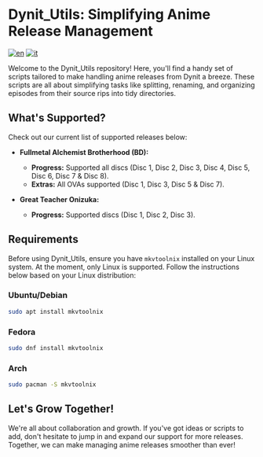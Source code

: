 # Dynit_Utils: Simplifying Anime Release Management

[![en](https://img.shields.io/badge/lang-en-red.svg)](https://github.com/GalacticSage/dynit_utils/blob/main/README.md)
[![it](https://img.shields.io/badge/lang-it-green.svg)](https://github.com/GalacticSage/dynit_utils/blob/main/README.it.md)

Welcome to the Dynit_Utils repository! Here, you'll find a handy set of scripts tailored to make handling anime releases from Dynit a breeze. These scripts are all about simplifying tasks like splitting, renaming, and organizing episodes from their source rips into tidy directories.

## What's Supported?

Check out our current list of supported releases below:

- **Fullmetal Alchemist Brotherhood (BD):** 
  - **Progress:** Supported all discs (Disc 1, Disc 2, Disc 3, Disc 4, Disc 5, Disc 6, Disc 7 & Disc 8).
  - **Extras:** All OVAs supported (Disc 1, Disc 3, Disc 5 & Disc 7).

- **Great Teacher Onizuka:**
  - **Progress:** Supported discs (Disc 1, Disc 2, Disc 3).

## Requirements

Before using Dynit_Utils, ensure you have `mkvtoolnix` installed on your Linux system. At the moment, only Linux is supported. Follow the instructions below based on your Linux distribution:

### Ubuntu/Debian

```bash
sudo apt install mkvtoolnix
```
### Fedora
```bash
sudo dnf install mkvtoolnix
```
### Arch
```bash
sudo pacman -S mkvtoolnix
```

## Let's Grow Together!

We're all about collaboration and growth. If you've got ideas or scripts to add, don't hesitate to jump in and expand our support for more releases. Together, we can make managing anime releases smoother than ever!
